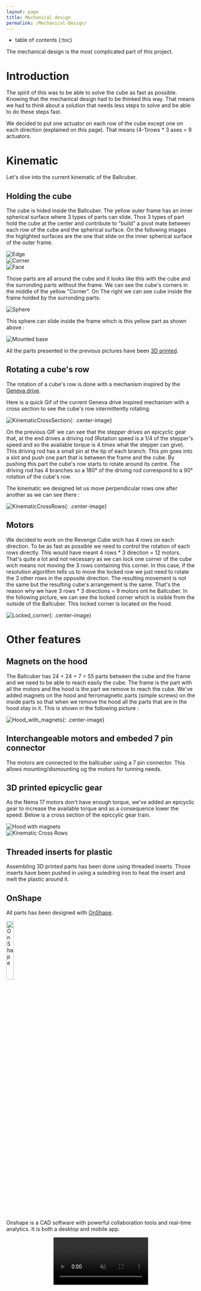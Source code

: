 ```yaml
---
layout: page
title: Mechanical design
permalink: /Mechanical-Design/
---
```


  * table of contents
  {:toc}

The mechanical design is the most complicated part of this project.

# Introduction

The spirit of this was to be able to solve the cube as fast as possible. Knowing that the mechanical design had to be thinked this way. That means we had to think about a solution that needs less steps to solve and be able to do these steps fast.

We decided to put one actuator on each row of the cube except one on each direction (explained on this page). That means (4-1)rows * 3 axes = 9 actuators.  

# Kinematic

Let's dive into the current kinematic of the Ballcuber.

## Holding the cube

The cube is hided inside the Ballcuber. The yellow outer frame has an inner spherical surface where 3 types of parts can slide. Thos 3 types of part hold the cube at the center and contribute to "build" a pivot mate between each row of the cube and the spherical surface.
On the following images the higlighted surfaces are the one that slide on the inner spherical surface of the outer frame. 

<div class="box alt">
    <div class="row uniform 50%">
        <div class="4u"><span class="image fit"><img src="/assets/kinematic/Arete.png" alt="Edge" /></span></div>
        <div class="4u"><span class="image fit"><img src="/assets/kinematic/Coin.png" alt="Corner" /></span></div>
        <div class="4u"><span class="image fit"><img src="/assets/kinematic/Face.png" alt="Face" /></span></div>
    </div>
</div>

Those parts are all around the cube and it looks like this with the cube and the surronding parts without the frame. We can see the cube's corners in the middle of the yellow "Corner". On The right we can see cube inside the frame holded by the surronding parts:

<div class="col-12"><span class="image fit"><img src="/assets/kinematic/Sphere.png" alt="Sphere"></span></div>

This sphere can slide inside the frame which is this yellow part as shown above :

<div class="col-12"><span class="image fit"><img src="/assets/kinematic/Mounted_base.png" alt="Mounted base"></span></div>

All the parts presented in the previous pictures have been [3D printed](https://ballcuber.github.io/3d-print/).

## Rotating a cube's row

The rotation of a cube's row is done with a mechanism inspired by the [Geneva drive](https://en.wikipedia.org/wiki/Geneva_drive).

Here is a quick Gif of the current Geneva drive inspired mechanism with a cross section to see the cube's row intermittently rotating.

![KinematicCrossSection](/assets/kinematic/KinematicCrossSection.gif){: .center-image}

On the previous GIF we can see that the stepper drives an epicyclic gear that, at the end drives a driving rod (Rotation speed is a 1/4 of the stepper's speed and so the available torque is 4 times what the stepper can give). This driving rod has a small pin at the tip of each branch. This pin goes into a slot and push one part that is between the frame and the cube. By pushing this part the cube's row starts to rotate around its centre. The driving rod has 4 branches so a 180° of the driving rod correspond to a 90° rotation of the cube's row. 

The kinematic we designed let us move perpendicular rows one after another as we can see there :

![KinematicCrossRows](/assets/kinematic/KinematicCrossRows.gif){: .center-image}

## Motors

We decided to work on the Revenge Cube wich has 4 rows on each direction. To be as fast as possible we need to control the rotation of each rows directly. This would have meant 4 rows * 3 direction = 12 motors. That's quite a lot and not necessary as we can lock one corner of the cube wich means not moving the 3 rows containing this corner. In this case, if the resolution algorithm tells us to move the locked row we just need to rotate the 3 other rows in the opposite direction. The resulting movement is not the same but the resulting cube's arrangement is the same. That's the reason why we have 3 rows * 3 directions = 9 motors ont he Ballcuber. In the following picture, we can see the locked corner which is visible from the outside of the Ballcuber. This locked corner is located on the hood.

![Locked_corner](/assets/kinematic/Locked_corner.png){: .center-image}

# Other features

## Magnets on the hood

The Ballcuber has 24 + 24 + 7 = 55 parts between the cube and the frame and we need to be able to reach easily the cube. The frame is the part with all the motors and the hood is the part we remove to reach the cube. We've added magnets on the hood and ferromagnetic parts (simple screws) on the inside parts so that when we remove the hood all the parts that are in the hood stay in it. This is shown in the following picture :

![Hood_with_magnets](/assets/kinematic/Magnets.png){: .center-image}

## Interchangeable motors and embeded 7 pin connector

The motors are connected to the ballcuber using a 7 pin connector. This allows mounting/dismounting og the motors for tunning needs.

## 3D printed epicyclic gear

As the Nema 17 motors don't have enough torque, we've added an epicyclic gear to increase the available torque and as a consequence lower the speed. Below is a cross section of the epiccylic gear train.

<div class="box alt">
    <div class="row uniform 50%">
        <div class="6u"><span class="image fit"><img src="/assets/Epicyclic_gear_Xsection.png" alt="Hood with magnets" /></span></div>
        <div class="6u"><span class="image fit"><img src="/assets/kinematic/EpicyclicGear.gif" alt="Kinematic Cross Rows" /></span></div>
    </div>
</div>

## Threaded inserts for plastic

Assembling 3D printed parts has been done using threaded inserts. Those inserts have been pushed in using a soledring iron to heat the insert and melt the plastic around it.

## OnShape

All parts has been designed with [OnShape](https://www.onshape.com/). 

<img src="https://www.onshape.com/hubfs/2017-assets/svg/press_logos/dark_indigo_logos/onshape-logo-dark-indigo.svg" class="center-image" width="20%" alt="OnShape" />


Onshape is a CAD software with powerful collaboration tools and real-time analytics.
It is both a desktop and mobile app.

<center>
	<video width="50%" autoplay loop muted playsinline>
	  <source src="/assets/onshape-mobile-recording.mp4" type="video/mp4" />
	</video>
</center>



